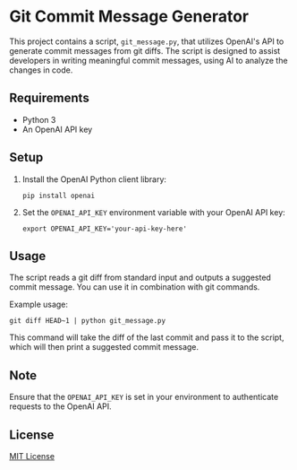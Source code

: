 # Git Commit Message Generator

This project contains a script, `git_message.py`, that utilizes OpenAI's API to generate commit messages from git diffs. The script is designed to assist developers in writing meaningful commit messages, using AI to analyze the changes in code.

## Requirements

- Python 3
- An OpenAI API key

## Setup

1. Install the OpenAI Python client library:

   ```shell
   pip install openai
   ```

2. Set the `OPENAI_API_KEY` environment variable with your OpenAI API key:

   ```shell
   export OPENAI_API_KEY='your-api-key-here'
   ```

## Usage

The script reads a git diff from standard input and outputs a suggested commit message. You can use it in combination with git commands.

Example usage:

```shell
git diff HEAD~1 | python git_message.py
```

This command will take the diff of the last commit and pass it to the script, which will then print a suggested commit message.

## Note

Ensure that the `OPENAI_API_KEY` is set in your environment to authenticate requests to the OpenAI API.

## License

[MIT License](LICENSE)
